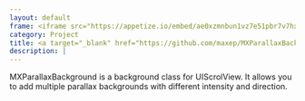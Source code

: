 ```yaml
---
layout: default
frame: <iframe src="https://appetize.io/embed/ae0xzmnbun1vz7e51pbr7v7hxg?device=iphone6s&scale=75&autoplay=true&orientation=portrait&deviceColor=white&disableHome=true" width="312px" height="653px" frameborder="0" scrolling="no"></iframe>
category: Project
title: <a target="_blank" href="https://github.com/maxep/MXParallaxBackground"> MXParallaxBackground </a>
description: |
---
```

MXParallaxBackground is a background class for UIScrolView. It allows you to add multiple parallax backgrounds with different intensity and direction.
